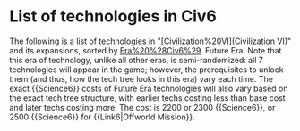 # List of technologies in Civ6

The following is a list of technologies in "[Civilization%20VI](Civilization VI)" and its expansions, sorted by [Era%20%28Civ6%29](era).
Future Era.
Note that this era of technology, unlike all other eras, is semi-randomized: all 7 technologies will appear in the game; however, the prerequisites to unlock them (and thus, how the tech tree looks in this era) vary each time.
The exact {{Science6}} costs of Future Era technologies will also vary based on the exact tech tree structure, with earlier techs costing less than base cost and later techs costing more. The cost is 2200 or 2300 {{Science6}}, or 2500 {{Science6}} for {{Link6|Offworld Mission}}.